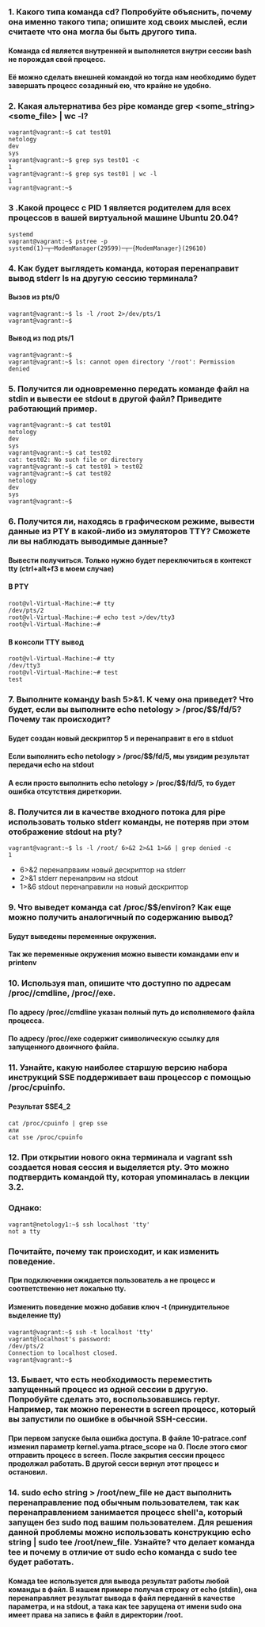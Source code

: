 ### 1. Какого типа команда cd? Попробуйте объяснить, почему она именно такого типа; опишите ход своих мыслей, если считаете что она могла бы быть другого типа.
#### Команда cd является внутренней и выполняется внутри сессии bash не порождая свой процесс.
#### Её можно сделать внешней командой но тогда нам необходимо будет завершать процесс созаднный ею, что крайне не удобно.

### 2. Какая альтернатива без pipe команде grep <some_string> <some_file> | wc -l?
    vagrant@vagrant:~$ cat test01
    netology
    dev
    sys
    vagrant@vagrant:~$ grep sys test01 -c
    1
    vagrant@vagrant:~$ grep sys test01 | wc -l
    1
    vagrant@vagrant:~$

### 3 .Какой процесс с PID 1 является родителем для всех процессов в вашей виртуальной машине Ubuntu 20.04?
    systemd
    vagrant@vagrant:~$ pstree -p
    systemd(1)─┬─ModemManager(29599)─┬─{ModemManager}(29610)

### 4. Как будет выглядеть команда, которая перенаправит вывод stderr ls на другую сессию терминала?
#### Вызов из pts/0
    vagrant@vagrant:~$ ls -l /root 2>/dev/pts/1
    vagrant@vagrant:~$

#### Вывод из под pts/1
    vagrant@vagrant:~$
    vagrant@vagrant:~$ ls: cannot open directory '/root': Permission denied

### 5. Получится ли одновременно передать команде файл на stdin и вывести ее stdout в другой файл? Приведите работающий пример.
    vagrant@vagrant:~$ cat test01
    netology
    dev
    sys
    vagrant@vagrant:~$ cat test02
    cat: test02: No such file or directory
    vagrant@vagrant:~$ cat test01 > test02
    vagrant@vagrant:~$ cat test02
    netology
    dev
    sys
    vagrant@vagrant:~$

### 6. Получится ли, находясь в графическом режиме, вывести данные из PTY в какой-либо из эмуляторов TTY? Сможете ли вы наблюдать выводимые данные?
#### Вывести получиться. Только нужно будет переключиться в контекст tty (ctrl+alt+f3 в моем случае)
#### В PTY
    root@vl-Virtual-Machine:~# tty
    /dev/pts/2
    root@vl-Virtual-Machine:~# echo test >/dev/tty3
    root@vl-Virtual-Machine:~#
#### В консоли TTY вывод
    root@vl-Virtual-Machine:~# tty
    /dev/tty3
    root@vl-Virtual-Machine:~# test
    test

### 7. Выполните команду bash 5>&1. К чему она приведет? Что будет, если вы выполните echo netology > /proc/$$/fd/5? Почему так происходит?
#### Будет создан новый дескриптор 5 и перенаправит в его в stduot
#### Если выполнить echo netology > /proc/$$/fd/5, мы увидим результат передачи echo на stdout
#### А если просто выполнить echo netology > /proc/$$/fd/5, то будет ошибка отсутствия диреткории.

### 8. Получится ли в качестве входного потока для pipe использовать только stderr команды, не потеряв при этом отображение stdout на pty?
    vagrant@vagrant:~$ ls -l /root/ 6>&2 2>&1 1>&6 | grep denied -c
    1
 + 6>&2 перенапрваим новый дескриптор на stderr
 + 2>&1 stderr перенапрвим на stdout
 + 1>&6 stdout перенаправили на новый дескриптор

### 9. Что выведет команда cat /proc/$$/environ? Как еще можно получить аналогичный по содержанию вывод?
#### Будут выведены переменные окружения.
#### Так же переменные окружения можно вывести командами env и printenv

### 10. Используя man, опишите что доступно по адресам /proc/<PID>/cmdline, /proc/<PID>/exe.
#### По адресу /proc/<PID>/cmdline указан полный путь до исполняемого файла процесса.
#### По адресу /proc/<PID>/exe содержит символическую ссылку для запущенного двоичного файла.

### 11. Узнайте, какую наиболее старшую версию набора инструкций SSE поддерживает ваш процессор с помощью /proc/cpuinfo.
#### Результат SSE4_2    
    cat /proc/cpuinfo | grep sse
    или
    cat sse /proc/cpuinfo

### 12. При открытии нового окна терминала и vagrant ssh создается новая сессия и выделяется pty. Это можно подтвердить командой tty, которая упоминалась в лекции 3.2. 
### Однако:
    vagrant@netology1:~$ ssh localhost 'tty'
    not a tty
### Почитайте, почему так происходит, и как изменить поведение.
#### При подключении ожидается пользователь а не процесс и соответственно нет локально tty.
#### Изменить поведение можно добавив ключ -t (принудительное выделение tty)
    vagrant@vagrant:~$ ssh -t localhost 'tty'
    vagrant@localhost's password: 
    /dev/pts/2
    Connection to localhost closed.
    vagrant@vagrant:~$ 

### 13. Бывает, что есть необходимость переместить запущенный процесс из одной сессии в другую. Попробуйте сделать это, воспользовавшись reptyr. Например, так можно перенести в screen процесс, который вы запустили по ошибке в обычной SSH-сессии.
#### При первом запуске была ошибка доступа. В файле 10-patrace.conf изменил параметр kernel.yama.ptrace_scope на 0. После этого смог отправить процесс в screen. После закрытия сессии процесс продолжал работать. В другой сесси вернул этот процесс и остановил.

### 14. sudo echo string > /root/new_file не даст выполнить перенаправление под обычным пользователем, так как перенаправлением занимается процесс shell'а, который запущен без sudo под вашим пользователем. Для решения данной проблемы можно использовать конструкцию echo string | sudo tee /root/new_file. Узнайте? что делает команда tee и почему в отличие от sudo echo команда с sudo tee будет работать.
#### Комада tee используется для вывода результат работы любой команды в файл. В нашем примере получая строку от echo (stdin), она перенаправляет результат вывода в файл переданнй в качестве параметра, и на stdout, а така как tee зарущена от имени sudo она имеет права на запись в файл в директории /root.
